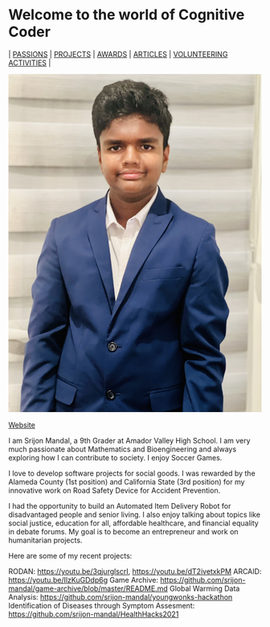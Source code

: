 # Welcome to the world of Cognitive Coder

| [PASSIONS]()    | [PROJECTS]()    | [AWARDS]()    | [ARTICLES]()    | [VOLUNTEERING ACTIVITIES]() |




![Profile](images/profile.jpg)


[Website](https://docs.github.com/en/pages/quickstart)

I am Srijon Mandal, a 9th Grader at Amador Valley High School. I am very much passionate about Mathematics and Bioengineering and always exploring how I can contribute to society. I enjoy Soccer Games. 

I love to develop software projects for social goods. I was rewarded by the Alameda County (1st position) and California State (3rd position) for my innovative work on Road Safety Device for Accident Prevention. 

I had the opportunity to build an Automated Item Delivery Robot for disadvantaged people and senior living. I also enjoy talking about topics like social justice, education for all, affordable healthcare, and financial equality in debate forums. My goal is to become an entrepreneur and work on humanitarian projects.

Here are some of my recent projects:

RODAN:  https://youtu.be/3qjurglscrI, https://youtu.be/dT2ivetxkPM
ARCAID: https://youtu.be/IlzKuGDdp6g
Game Archive: https://github.com/srijon-mandal/game-archive/blob/master/README.md
Global Warming Data Analysis: https://github.com/srijon-mandal/youngwonks-hackathon
Identification of Diseases through Symptom Assesment: https://github.com/srijon-mandal/HealthHacks2021
